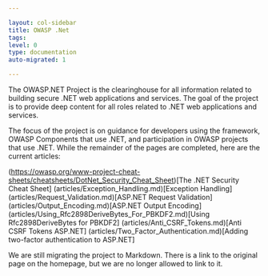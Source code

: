 ```yaml
---

layout: col-sidebar
title: OWASP .Net
tags: 
level: 0
type: documentation
auto-migrated: 1

---
```


The OWASP.NET Project is the clearinghouse for all information related to building secure .NET web applications and services. The goal of the project is to provide deep content for all roles related to .NET web applications and services.

The focus of the project is on guidance for developers using the framework, OWASP Components that use .NET, and participation in OWASP projects that use .NET. While the remainder of the pages are completed, here are the current articles:

(https://owasp.org/www-project-cheat-sheets/cheatsheets/DotNet_Security_Cheat_Sheet)[The .NET Security Cheat Sheet]
(articles/Exception_Handling.md)[Exception Handling]
(articles/Request_Validation.md)[ASP.NET Request Validation]
(articles/Output_Encoding.md)[ASP.NET Output Encoding]
(articles/Using_Rfc2898DeriveBytes_For_PBKDF2.md)[Using Rfc2898DeriveBytes for PBKDF2]
(articles/Anti_CSRF_Tokens.md)[Anti CSRF Tokens ASP.NET]
(articles/Two_Factor_Authentication.md)[Adding two-factor authentication to ASP.NET]

We are still migrating the project to Markdown.  There is a link to the original page on the homepage, but we are no longer allowed to link to it.

